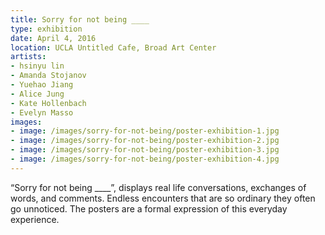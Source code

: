 ```yaml
---
title: Sorry for not being ____
type: exhibition
date: April 4, 2016
location: UCLA Untitled Cafe, Broad Art Center
artists:
- hsinyu lin
- Amanda Stojanov
- Yuehao Jiang
- Alice Jung
- Kate Hollenbach
- Evelyn Masso
images:
- image: /images/sorry-for-not-being/poster-exhibition-1.jpg
- image: /images/sorry-for-not-being/poster-exhibition-2.jpg
- image: /images/sorry-for-not-being/poster-exhibition-3.jpg
- image: /images/sorry-for-not-being/poster-exhibition-4.jpg
---
```


“Sorry for not being ____”, displays real life conversations, exchanges of words, and comments. Endless encounters that are so ordinary they often go unnoticed. The posters are a formal expression of this everyday experience.